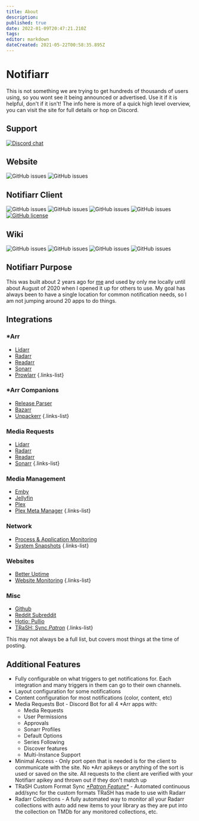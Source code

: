 ```yaml
---
title: About
description: 
published: true
date: 2022-01-09T20:47:21.210Z
tags: 
editor: markdown
dateCreated: 2021-05-22T00:58:35.895Z
---
```


# Notifiarr

This is not something we are trying to get hundreds of thousands of users using, so you wont see it being announced or advertised. Use it if it is helpful, don't if it isn't! The info here is more of a quick high level overview, you can visit the site for full details or hop on Discord.

## Support

[![Discord chat](https://img.shields.io/discord/764440599066574859?style=plastic&color=blue&logo=discord)](https://discord.gg/AURf8Yz)

## Website

![GitHub issues](https://img.shields.io/github/issues/Notifiarr/website?color=blue&logo=github&style=plastic) ![GitHub issues](https://img.shields.io/github/issues-closed/Notifiarr/website?color=blue&logo=github&style=plastic)

## Notifiarr Client

![GitHub issues](https://img.shields.io/github/issues/Notifiarr/notifiarr?color=blue&logo=github&style=plastic) ![GitHub issues](https://img.shields.io/github/issues-closed/Notifiarr/notifiarr?color=blue&logo=github&style=plastic)  ![GitHub issues](https://img.shields.io/github/issues-pr/Notifiarr/notifiarr?color=blue&logo=github&style=plastic)  ![GitHub issues](https://img.shields.io/github/issues-pr-closed/Notifiarr/notifiarr?color=blue&logo=github&style=plastic) [![GitHub license](https://img.shields.io/github/license/Notifiarr/notifiarr?color=blue)](https://github.com/Notifiarr/notifiarr/blob/main/LICENSE)

## Wiki

![GitHub issues](https://img.shields.io/github/issues/Notifiarr/wiki?color=blue&logo=github&style=plastic) ![GitHub issues](https://img.shields.io/github/issues-closed/Notifiarr/wiki?color=blue&logo=github&style=plastic)  ![GitHub issues](https://img.shields.io/github/issues-pr/Notifiarr/wiki?color=blue&logo=github&style=plastic)  ![GitHub issues](https://img.shields.io/github/issues-pr-closed/Notifiarr/wiki?color=blue&logo=github&style=plastic)

## Notifiarr Purpose

This was built about 2 years ago for [me](https://github.com/austinwbest) and used by only me locally until about August of 2020 when I opened it up for others to use. My goal has always been to have a single location for common notification needs, so I am not jumping around 20 apps to do things.

## Integrations

### \*Arr

* [Lidarr](/Website/Integrations/Lidarr.md)
* [Radarr](/Website/Integrations/Radarr.md)
* [Readarr](/Website/Integrations/Readarr.md)
* [Sonarr](/Website/Integrations/Sonarr.md)
* [Prowlarr](/Website/Integrations/Prowlarr.md)
{.links-list}

### \*Arr Companions

* [Release Parser](/Website/Integrations/ReleaseParser.md)
* [Bazarr](/Website/Integrations/Bazarr.md)
* [Unpackerr](/Website/Integrations/Unpackerr.md)
{.links-list}

### Media Requests

* [Lidarr](/Website/Integrations/MediaRequests.md)
* [Radarr](/Website/Integrations/MediaRequests.md)
* [Readarr](/Website/Integrations/MediaRequests.md)
* [Sonarr](/Website/Integrations/MediaRequests.md)
{.links-list}

### Media Management

* [Emby](/Website/Integrations/Emby.md)
* [Jellyfin](/Website/Integrations/Jellyfin.md)
* [Plex](/Website/Integrations/Plex.md)
* [Plex Meta Manager](Website/Integrations/PMM.md)
{.links-list}

### Network

* [Process & Application Monitoring](/Website/Integrations/Network.md)
* [System Snapshots](/Website/Integrations/Snapshots.md)
{.links-list}

### Websites

* [Better Uptime](/Website/Integrations/BetterUptime.md)
* [Website Monitoring](/Website/Integrations/WebsiteStatus.md)
{.links-list}

### Misc

* [Github](/Website/Integrations/Github.md)
* [Reddit Subreddit](/Website/Integrations/Reddit.md)
* [Hotio: Pullio](/Website/Integrations/Hotio.md)
* [TRaSH: Sync *Patron*](/Website/Integrations/Trash.md)
{.links-list}

This may not always be a full list, but covers most things at the time of posting.

## Additional Features

* Fully configurable on what triggers to get notifications for. Each integration and many triggers in them can go to their own channels.
* Layout configuration for some notifications
* Content configuration for most notifications (color, content, etc)
* Media Requests Bot - Discord Bot for all 4 \*Arr apps with:
  * Media Requests
  * User Permissions
  * Approvals
  * Sonarr Profiles
  * Default Options
  * Series Following
  * Discover features
  * Multi-Instance Support
* Minimal Access - Only port open that is needed is for the client to communicate with the site. No \*Arr apikeys or anything of the sort is used or saved on the site. All requests to the client are verified with your Notifiarr apikey and thrown out if they don't match up
* TRaSH Custom Format Sync [*\*Patron Feature\**](/FAQ#q-what-are-the-user-level-differences) - Automated continuous add/sync for the custom formats TRaSH has made to use with Radarr
* Radarr Collections - A fully automated way to monitor all your Radarr collections with auto add new items to your library as they are put into the collection on TMDb for any monitored collections, etc.

